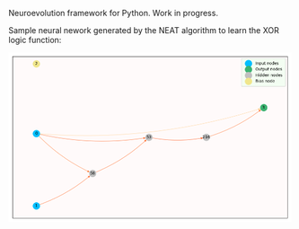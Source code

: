 Neuroevolution framework for Python. Work in progress.

Sample neural nework generated by the NEAT algorithm to learn the XOR logic function:

<img src="./docs/imgs/sample_network.png" width="700">
